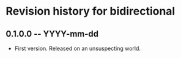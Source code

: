 # Revision history for bidirectional

## 0.1.0.0 -- YYYY-mm-dd

* First version. Released on an unsuspecting world.
